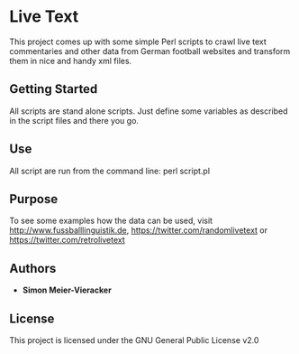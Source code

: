 # Live Text

This project comes up with some simple Perl scripts to crawl live text commentaries and other data from German football websites and transform them in nice and handy xml files.

## Getting Started

All scripts are stand alone scripts. Just define some variables as described in the script files and there you go.

## Use

All script are run from the command line: perl script.pl

## Purpose

To see some examples how the data can be used, visit http://www.fussballlinguistik.de, https://twitter.com/randomlivetext or https://twitter.com/retrolivetext

## Authors

* **Simon Meier-Vieracker**

## License

This project is licensed under the GNU General Public License v2.0
